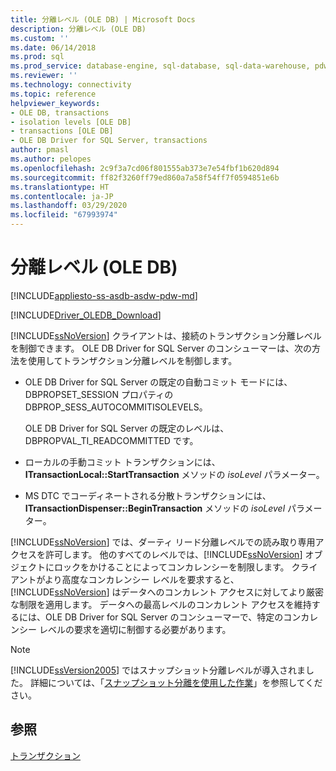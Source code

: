 ```yaml
---
title: 分離レベル (OLE DB) | Microsoft Docs
description: 分離レベル (OLE DB)
ms.custom: ''
ms.date: 06/14/2018
ms.prod: sql
ms.prod_service: database-engine, sql-database, sql-data-warehouse, pdw
ms.reviewer: ''
ms.technology: connectivity
ms.topic: reference
helpviewer_keywords:
- OLE DB, transactions
- isolation levels [OLE DB]
- transactions [OLE DB]
- OLE DB Driver for SQL Server, transactions
author: pmasl
ms.author: pelopes
ms.openlocfilehash: 2c9f3a7cd06f801555ab373e7e54fbf1b620d894
ms.sourcegitcommit: ff82f3260ff79ed860a7a58f54ff7f0594851e6b
ms.translationtype: HT
ms.contentlocale: ja-JP
ms.lasthandoff: 03/29/2020
ms.locfileid: "67993974"
---
```

# <a name="isolation-levels-ole-db"></a>分離レベル (OLE DB)
[!INCLUDE[appliesto-ss-asdb-asdw-pdw-md](../../../includes/appliesto-ss-asdb-asdw-pdw-md.md)]

[!INCLUDE[Driver_OLEDB_Download](../../../includes/driver_oledb_download.md)]

  [!INCLUDE[ssNoVersion](../../../includes/ssnoversion-md.md)] クライアントは、接続のトランザクション分離レベルを制御できます。 OLE DB Driver for SQL Server のコンシューマーは、次の方法を使用してトランザクション分離レベルを制御します。  
  
-   OLE DB Driver for SQL Server の既定の自動コミット モードには、DBPROPSET_SESSION プロパティの DBPROP_SESS_AUTOCOMMITISOLEVELS。  
  
     OLE DB Driver for SQL Server の既定のレベルは、DBPROPVAL_TI_READCOMMITTED です。  
  
-   ローカルの手動コミット トランザクションには、**ITransactionLocal::StartTransaction** メソッドの *isoLevel* パラメーター。  
  
-   MS DTC でコーディネートされる分散トランザクションには、**ITransactionDispenser::BeginTransaction** メソッドの *isoLevel* パラメーター。  
  
 [!INCLUDE[ssNoVersion](../../../includes/ssnoversion-md.md)] では、ダーティ リード分離レベルでの読み取り専用アクセスを許可します。 他のすべてのレベルでは、[!INCLUDE[ssNoVersion](../../../includes/ssnoversion-md.md)] オブジェクトにロックをかけることによってコンカレンシーを制限します。 クライアントがより高度なコンカレンシー レベルを要求すると、[!INCLUDE[ssNoVersion](../../../includes/ssnoversion-md.md)] はデータへのコンカレント アクセスに対してより厳密な制限を適用します。 データへの最高レベルのコンカレント アクセスを維持するには、OLE DB Driver for SQL Server のコンシューマーで、特定のコンカレンシー レベルの要求を適切に制御する必要があります。  
  
> [!NOTE]  
>  [!INCLUDE[ssVersion2005](../../../includes/ssversion2005-md.md)] ではスナップショット分離レベルが導入されました。 詳細については、「[スナップショット分離を使用した作業](../../oledb/features/working-with-snapshot-isolation.md)」を参照してください。  
  
## <a name="see-also"></a>参照  
 [トランザクション](../../oledb/ole-db-transactions/transactions.md)  
  
  
